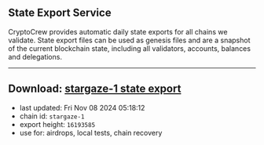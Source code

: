 ## State Export Service
CryptoCrew provides automatic daily state exports for all chains we validate. State export files can be used as genesis files and are a snapshot of the current blockchain state, including all validators, accounts, balances and delegations.

---
**Download: [stargaze-1 state export](https://dl-eu2.ccvalidators.com/SERVICE/stargaze/stargaze-1_export_16193585.json)**
---

- last updated: Fri Nov 08 2024 05:18:12
- chain id: `stargaze-1`
- export height: `16193585`
- use for: airdrops, local tests, chain recovery
